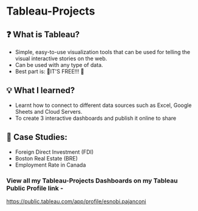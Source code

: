 # Tableau-Projects

## ❓ What is Tableau?
- Simple, easy-to-use visualization tools that can be used for telling the visual interactive stories on the web.
- Can be used with any type of data.
- Best part is: 🎉IT'S FREE!!! 🎉

## 💡 What I learned?
- Learnt how to connect to different data sources such as Excel, Google Sheets and Cloud Servers.
- To create 3 interactive dashboards and publish it online to share

## 📑 Case Studies:
- Foreign Direct Investment (FDI)
- Boston Real Estate (BRE)
- Employment Rate in Canada


### View all my Tableau-Projects Dashboards on my Tableau Public Profile link - 

https://public.tableau.com/app/profile/esnobi.pajanconi
